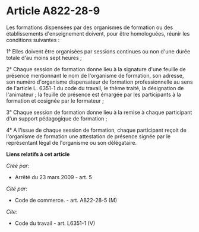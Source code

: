 # Article A822-28-9

Les formations dispensées par des organismes de formation ou des établissements d'enseignement doivent, pour être
homologuées, réunir les conditions suivantes : 

1° Elles doivent être organisées par sessions continues ou non d'une durée totale d'au moins sept heures ; 

2° Chaque session de formation donne lieu à la signature d'une feuille de présence mentionnant le nom de l'organisme de
formation, son adresse, son numéro d'organisme dispensateur de formation professionnelle au sens de l'article L. 6351-1 du
code du travail, le thème traité, la désignation de l'animateur ; la feuille de présence est émargée par les participants à
la formation et cosignée par le formateur ; 

3° Chaque session de formation donne lieu à la remise à chaque participant d'un support pédagogique de formation ; 

4° A l'issue de chaque session de formation, chaque participant reçoit de l'organisme de formation une attestation de
présence signée par le représentant légal de l'organisme ou son délégataire.

**Liens relatifs à cet article**

_Créé par_:

  - Arrêté du 23 mars 2009 - art. 5

_Cité par_:

  - Code de commerce. - art. A822-28-5 (M)

_Cite_:

  - Code du travail - art. L6351-1 (V)
